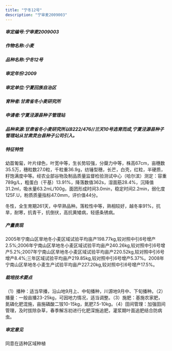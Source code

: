 ```yaml
---
title: "宁冬12号"
description: "宁审麦2009003"
---
```

##### 审定编号:宁审麦2009003

##### 作物名称:小麦

##### 品种名称:宁冬12号

##### 审定年份:2009

##### 审定单位:宁夏回族自治区

##### 育种者:甘肃省冬小麦研究所

##### 申请者:宁夏泾源县种子管理站

##### 品种来源:甘肃省冬小麦研究所以8222/476//兰天10号选育而成,宁夏泾源县种子管理站从甘肃灵台县种子公司引入。

##### 特征特性
幼苗匍匐，叶片绿色，叶宽中等，生长势较强，分蘖力中等，株高67cm，亩穗数35.5万，穗粒数27.0粒，千粒重36.9g，纺锤型穗，长芒，白壳，红粒，半硬质，籽饱满度中等。经农业部谷物及制品质量监督检验测试中心（哈尔滨）测定：容重789g/L，粗蛋白（干基）13.91%，降落数值362s，湿面筋28.4%，沉降值31.2ml，吸水量63.2mL/100g，面团形成时间3.0min，稳定时间2.2min，弱化度125F.U，粉质质量指标47.0mm，评价值44分。
冬性，全生育期261天，中早熟品种。落粒性中等，熟相较好，越冬率91%，抗旱，耐寒，抗青干，抗倒伏，高抗黄矮病，轻感条锈病。


##### 产量表现
2005年宁南山区旱地冬小麦区域试验平均亩产198.77kg,较对照中引6号增产2.5%;2006年宁南山区旱地冬小麦区域试验平均亩产240.26kg,较对照中引6号增产5.2%;2007年宁南山区旱地冬小麦区域试验平均亩产220.52kg,较对照中引6号增产8.4%;三年区域试验平均亩产219.85kg,较对照中引6号增产5.37%。2008年宁南山区旱地冬小麦生产试验平均亩产227.20kg,较对照中引6号增产17.5%。

##### 栽培技术要点
（1）播种：适当早播，沿山地9月上、中旬播种，川源地9月中、下旬播种。（2）播量：一般亩播23-25kg，可因地力情况，适当调整。（3）施肥：基施农家肥，氮磷化肥混施，亩施磷酸二铵10-15kg，氮肥7.5-10kg。（4）田间管理：加强田间管理，及时拔除杂草，春季解冻初进行化肥深施追肥，灌浆期叶面追肥结合防病虫。

##### 审定意见
同意在适种区域种植
